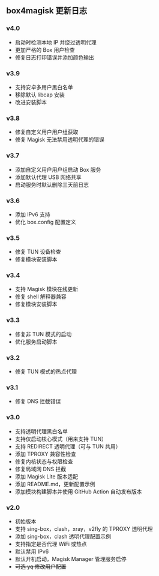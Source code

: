 ## box4magisk 更新日志

### v4.0
- 启动时检测本地 IP 并绕过透明代理
- 更加严格的 Box 用户检查
- 修复日志打印错误并添加颜色输出

### v3.9
- 支持安卓多用户黑白名单
- 移除默认 libcap 安装
- 改进安装脚本

### v3.8
- 修复自定义用户用户组获取
- 修复 Magisk 无法禁用透明代理的错误

### v3.7
- 添加自定义用户用户组启动 Box 服务
- 添加默认代理 USB 网络共享
- 启动服务时默认删除三天前日志

### v3.6
- 添加 IPv6 支持
- 优化 box.config 配置定义

### v3.5
- 修复 TUN 设备检查
- 修复模块安装脚本

### v3.4
- 支持 Magisk 模块在线更新
- 修复 shell 解释器兼容
- 修复模块安装脚本

### v3.3
- 修复非 TUN 模式的启动
- 优化服务启动脚本

### v3.2
- 修复 TUN 模式的热点代理

### v3.1
- 修复 DNS 拦截错误

### v3.0
- 支持透明代理黑白名单
- 支持仅启动核心模式（用来支持 TUN）
- 支持 REDIRECT 透明代理（可与 TUN 共用）
- 添加 TPROXY 兼容性检查
- 修复内核状态与权限检查
- 修复局域网 DNS 拦截
- 添加 Magisk Lite 版本适配
- 添加 README.md，更新配置示例
- 添加模块构建脚本并使用 GitHub Action 自动发布版本

### v2.0
- 初始版本
- 支持 sing-box，clash，xray，v2fly 的 TPROXY 透明代理
- 添加 sing-box，clash 透明代理配置示例
- 支持指定是否代理 WiFi 或热点
- 默认禁用 IPv6
- 默认开机启动，Magisk Manager 管理服务启停
- ~~可选 yq 修改用户配置~~
